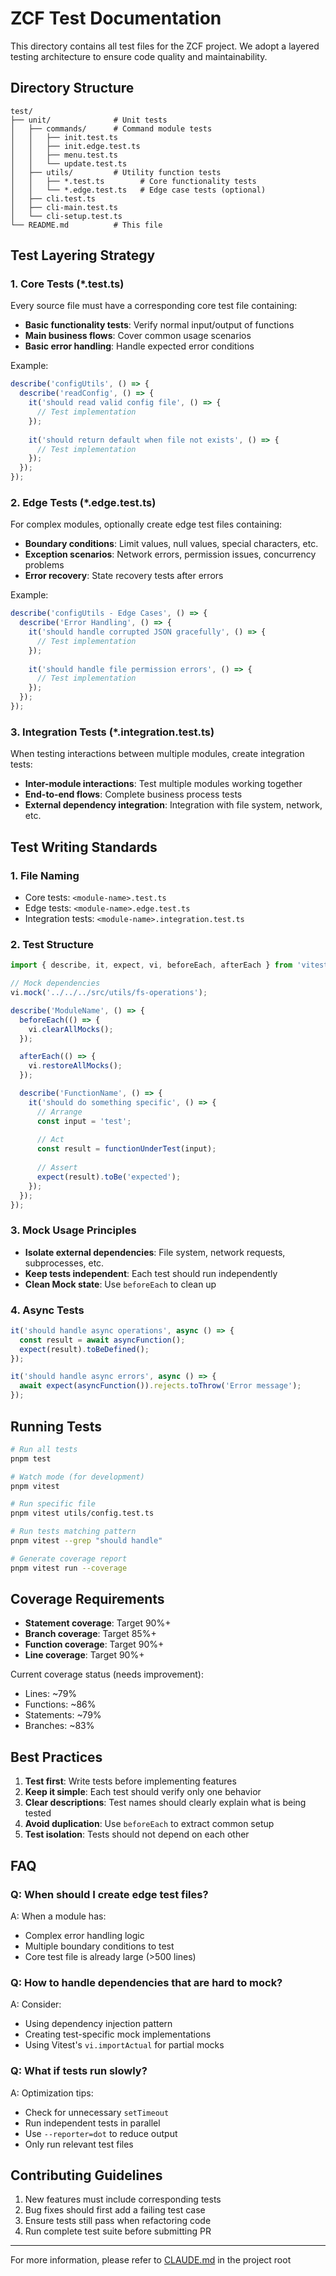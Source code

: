 # ZCF Test Documentation

This directory contains all test files for the ZCF project. We adopt a layered testing architecture to ensure code quality and maintainability.

## Directory Structure

```
test/
├── unit/              # Unit tests
│   ├── commands/      # Command module tests
│   │   ├── init.test.ts
│   │   ├── init.edge.test.ts
│   │   ├── menu.test.ts
│   │   └── update.test.ts
│   ├── utils/         # Utility function tests
│   │   ├── *.test.ts        # Core functionality tests
│   │   └── *.edge.test.ts   # Edge case tests (optional)
│   ├── cli.test.ts
│   ├── cli-main.test.ts
│   └── cli-setup.test.ts
└── README.md          # This file
```

## Test Layering Strategy

### 1. Core Tests (*.test.ts)

Every source file must have a corresponding core test file containing:

- **Basic functionality tests**: Verify normal input/output of functions
- **Main business flows**: Cover common usage scenarios
- **Basic error handling**: Handle expected error conditions

Example:
```typescript
describe('configUtils', () => {
  describe('readConfig', () => {
    it('should read valid config file', () => {
      // Test implementation
    });
    
    it('should return default when file not exists', () => {
      // Test implementation
    });
  });
});
```

### 2. Edge Tests (*.edge.test.ts)

For complex modules, optionally create edge test files containing:

- **Boundary conditions**: Limit values, null values, special characters, etc.
- **Exception scenarios**: Network errors, permission issues, concurrency problems
- **Error recovery**: State recovery tests after errors

Example:
```typescript
describe('configUtils - Edge Cases', () => {
  describe('Error Handling', () => {
    it('should handle corrupted JSON gracefully', () => {
      // Test implementation
    });
    
    it('should handle file permission errors', () => {
      // Test implementation
    });
  });
});
```

### 3. Integration Tests (*.integration.test.ts)

When testing interactions between multiple modules, create integration tests:

- **Inter-module interactions**: Test multiple modules working together
- **End-to-end flows**: Complete business process tests
- **External dependency integration**: Integration with file system, network, etc.

## Test Writing Standards

### 1. File Naming

- Core tests: `<module-name>.test.ts`
- Edge tests: `<module-name>.edge.test.ts`
- Integration tests: `<module-name>.integration.test.ts`

### 2. Test Structure

```typescript
import { describe, it, expect, vi, beforeEach, afterEach } from 'vitest';

// Mock dependencies
vi.mock('../../../src/utils/fs-operations');

describe('ModuleName', () => {
  beforeEach(() => {
    vi.clearAllMocks();
  });

  afterEach(() => {
    vi.restoreAllMocks();
  });

  describe('FunctionName', () => {
    it('should do something specific', () => {
      // Arrange
      const input = 'test';
      
      // Act
      const result = functionUnderTest(input);
      
      // Assert
      expect(result).toBe('expected');
    });
  });
});
```

### 3. Mock Usage Principles

- **Isolate external dependencies**: File system, network requests, subprocesses, etc.
- **Keep tests independent**: Each test should run independently
- **Clean Mock state**: Use `beforeEach` to clean up

### 4. Async Tests

```typescript
it('should handle async operations', async () => {
  const result = await asyncFunction();
  expect(result).toBeDefined();
});

it('should handle async errors', async () => {
  await expect(asyncFunction()).rejects.toThrow('Error message');
});
```

## Running Tests

```bash
# Run all tests
pnpm test

# Watch mode (for development)
pnpm vitest

# Run specific file
pnpm vitest utils/config.test.ts

# Run tests matching pattern
pnpm vitest --grep "should handle"

# Generate coverage report
pnpm vitest run --coverage
```

## Coverage Requirements

- **Statement coverage**: Target 90%+
- **Branch coverage**: Target 85%+
- **Function coverage**: Target 90%+
- **Line coverage**: Target 90%+

Current coverage status (needs improvement):
- Lines: ~79%
- Functions: ~86%
- Statements: ~79%
- Branches: ~83%

## Best Practices

1. **Test first**: Write tests before implementing features
2. **Keep it simple**: Each test should verify only one behavior
3. **Clear descriptions**: Test names should clearly explain what is being tested
4. **Avoid duplication**: Use `beforeEach` to extract common setup
5. **Test isolation**: Tests should not depend on each other

## FAQ

### Q: When should I create edge test files?

A: When a module has:
- Complex error handling logic
- Multiple boundary conditions to test
- Core test file is already large (>500 lines)

### Q: How to handle dependencies that are hard to mock?

A: Consider:
- Using dependency injection pattern
- Creating test-specific mock implementations
- Using Vitest's `vi.importActual` for partial mocks

### Q: What if tests run slowly?

A: Optimization tips:
- Check for unnecessary `setTimeout`
- Run independent tests in parallel
- Use `--reporter=dot` to reduce output
- Only run relevant test files

## Contributing Guidelines

1. New features must include corresponding tests
2. Bug fixes should first add a failing test case
3. Ensure tests still pass when refactoring code
4. Run complete test suite before submitting PR

---

For more information, please refer to [CLAUDE.md](../CLAUDE.md#测试规范) in the project root